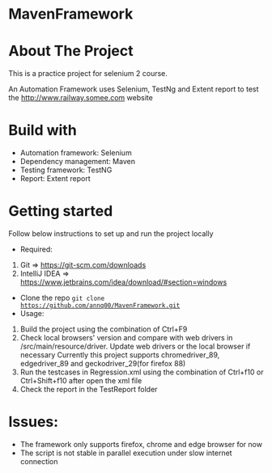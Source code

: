 # MavenFramework

# About The Project
This is a practice project for selenium 2 course.

An Automation Framework uses Selenium, TestNg and Extent report to test the http://www.railway.somee.com website

# Build with
- Automation framework: Selenium
- Dependency management: Maven
- Testing framework: TestNG
- Report: Extent report

# Getting started
Follow below instructions to set up and run the project locally
- Required:
1. Git => https://git-scm.com/downloads
2. IntelliJ IDEA => https://www.jetbrains.com/idea/download/#section=windows
- Clone the repo
<code>git clone https://github.com/annq00/MavenFramework.git</code>
- Usage: 
1. Build the project using the combination of Ctrl+F9
2. Check local browsers' version and compare with web drivers in /src/main/resource/driver. Update web drivers or the local browser if necessary 
Currently this project supports chromedriver_89, edgedriver_89 and geckodriver_29(for firefox 88)
3. Run the testcases in Regression.xml using the combination of Ctrl+f10 or Ctrl+Shift+f10 after open the xml file
4. Check the report in the TestReport folder

# Issues:
- The framework only supports firefox, chrome and edge browser for now
- The script is not stable in parallel execution under slow internet connection
